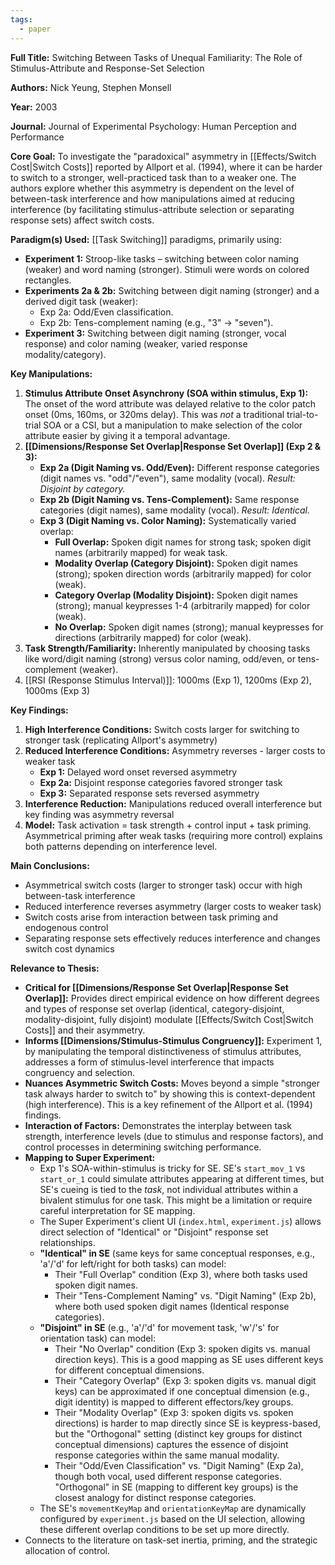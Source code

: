 ```yaml
---
tags:
  - paper
---
```

**Full Title:** Switching Between Tasks of Unequal Familiarity: The Role of Stimulus-Attribute and Response-Set Selection

**Authors:** Nick Yeung, Stephen Monsell

**Year:** 2003

**Journal:** Journal of Experimental Psychology: Human Perception and Performance

**Core Goal:**
To investigate the "paradoxical" asymmetry in [[Effects/Switch Cost|Switch Costs]] reported by Allport et al. (1994), where it can be harder to switch to a stronger, well-practiced task than to a weaker one. The authors explore whether this asymmetry is dependent on the level of between-task interference and how manipulations aimed at reducing interference (by facilitating stimulus-attribute selection or separating response sets) affect switch costs.

**Paradigm(s) Used:**
[[Task Switching]] paradigms, primarily using:
-   **Experiment 1:** Stroop-like tasks – switching between color naming (weaker) and word naming (stronger). Stimuli were words on colored rectangles.
-   **Experiments 2a & 2b:** Switching between digit naming (stronger) and a derived digit task (weaker):
    -   Exp 2a: Odd/Even classification.
    -   Exp 2b: Tens-complement naming (e.g., "3" -> "seven").
-   **Experiment 3:** Switching between digit naming (stronger, vocal response) and color naming (weaker, varied response modality/category).

**Key Manipulations:**

1.  **Stimulus Attribute Onset Asynchrony (SOA within stimulus, Exp 1):** The onset of the word attribute was delayed relative to the color patch onset (0ms, 160ms, or 320ms delay). This was *not* a traditional trial-to-trial SOA or a CSI, but a manipulation to make selection of the color attribute easier by giving it a temporal advantage.
2.  **[[Dimensions/Response Set Overlap|Response Set Overlap]] (Exp 2 & 3):**
    *   **Exp 2a (Digit Naming vs. Odd/Even):** Different response categories (digit names vs. "odd"/"even"), same modality (vocal). *Result: Disjoint by category.*
    *   **Exp 2b (Digit Naming vs. Tens-Complement):** Same response categories (digit names), same modality (vocal). *Result: Identical.*
    *   **Exp 3 (Digit Naming vs. Color Naming):** Systematically varied overlap:
        *   **Full Overlap:** Spoken digit names for strong task; spoken digit names (arbitrarily mapped) for weak task.
        *   **Modality Overlap (Category Disjoint):** Spoken digit names (strong); spoken direction words (arbitrarily mapped) for color (weak).
        *   **Category Overlap (Modality Disjoint):** Spoken digit names (strong); manual keypresses 1-4 (arbitrarily mapped) for color (weak).
        *   **No Overlap:** Spoken digit names (strong); manual keypresses for directions (arbitrarily mapped) for color (weak).
3.  **Task Strength/Familiarity:** Inherently manipulated by choosing tasks like word/digit naming (strong) versus color naming, odd/even, or tens-complement (weaker).
4. [[RSI (Response Stimulus Interval)]]: 1000ms (Exp 1), 1200ms (Exp 2), 1000ms (Exp 3)

**Key Findings:**

1. **High Interference Conditions:** Switch costs larger for switching to stronger task (replicating Allport's asymmetry)
2. **Reduced Interference Conditions:** Asymmetry reverses - larger costs to weaker task
   - **Exp 1:** Delayed word onset reversed asymmetry  
   - **Exp 2a:** Disjoint response categories favored stronger task
   - **Exp 3:** Separated response sets reversed asymmetry
3. **Interference Reduction:** Manipulations reduced overall interference but key finding was asymmetry reversal
4. **Model:** Task activation = task strength + control input + task priming. Asymmetrical priming after weak tasks (requiring more control) explains both patterns depending on interference level.

**Main Conclusions:**
- Asymmetrical switch costs (larger to stronger task) occur with high between-task interference
- Reduced interference reverses asymmetry (larger costs to weaker task)  
- Switch costs arise from interaction between task priming and endogenous control
- Separating response sets effectively reduces interference and changes switch cost dynamics

**Relevance to Thesis:**

-   **Critical for [[Dimensions/Response Set Overlap|Response Set Overlap]]:** Provides direct empirical evidence on how different degrees and types of response set overlap (identical, category-disjoint, modality-disjoint, fully disjoint) modulate [[Effects/Switch Cost|Switch Costs]] and their asymmetry.
-   **Informs [[Dimensions/Stimulus-Stimulus Congruency]]:** Experiment 1, by manipulating the temporal distinctiveness of stimulus attributes, addresses a form of stimulus-level interference that impacts congruency and selection.
-   **Nuances Asymmetric Switch Costs:** Moves beyond a simple "stronger task always harder to switch to" by showing this is context-dependent (high interference). This is a key refinement of the Allport et al. (1994) findings.
-   **Interaction of Factors:** Demonstrates the interplay between task strength, interference levels (due to stimulus and response factors), and control processes in determining switching performance.
-   **Mapping to Super Experiment:**
    *   Exp 1's SOA-within-stimulus is tricky for SE. SE's `start_mov_1` vs `start_or_1` could simulate attributes appearing at different times, but SE's cueing is tied to the *task*, not individual attributes within a bivalent stimulus for one task. This might be a limitation or require careful interpretation for SE mapping.
    -   The Super Experiment's client UI (`index.html`, `experiment.js`) allows direct selection of "Identical" or "Disjoint" response set relationships.
    -   **"Identical" in SE** (same keys for same conceptual responses, e.g., 'a'/'d' for left/right for both tasks) can model:
        -   Their "Full Overlap" condition (Exp 3), where both tasks used spoken digit names.
        -   Their "Tens-Complement Naming" vs. "Digit Naming" (Exp 2b), where both used spoken digit names (Identical response categories).
    -   **"Disjoint" in SE** (e.g., 'a'/'d' for movement task, 'w'/'s' for orientation task) can model:
        -   Their "No Overlap" condition (Exp 3: spoken digits vs. manual direction keys). This is a good mapping as SE uses different keys for different conceptual dimensions.
        -   Their "Category Overlap" (Exp 3: spoken digits vs. manual digit keys) can be approximated if one conceptual dimension (e.g., digit identity) is mapped to different effectors/key groups.
        -   Their "Modality Overlap" (Exp 3: spoken digits vs. spoken directions) is harder to map directly since SE is keypress-based, but the "Orthogonal" setting (distinct key groups for distinct conceptual dimensions) captures the essence of disjoint response categories within the same manual modality.
        -   Their "Odd/Even Classification" vs. "Digit Naming" (Exp 2a), though both vocal, used different response categories. "Orthogonal" in SE (mapping to different key groups) is the closest analogy for distinct response categories.
    -   The SE's `movementKeyMap` and `orientationKeyMap` are dynamically configured by `experiment.js` based on the UI selection, allowing these different overlap conditions to be set up more directly.
-   Connects to the literature on task-set inertia, priming, and the strategic allocation of control.